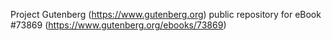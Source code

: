 Project Gutenberg (https://www.gutenberg.org) public repository for eBook #73869 (https://www.gutenberg.org/ebooks/73869)
